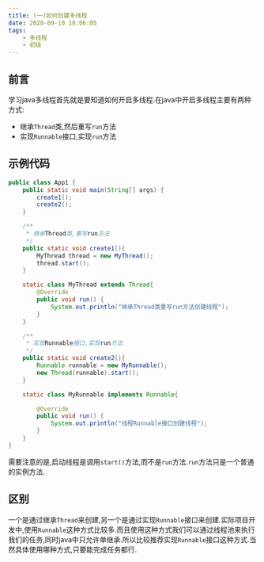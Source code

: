 ```yaml
---
title: (一)如何创建多线程
date: 2020-09-10 18:06:05
tags: 
    - 多线程
    - 初级
---
```


## 前言

学习java多线程首先就是要知道如何开启多线程.在java中开启多线程主要有两种方式:

- 继承```Thread```类,然后重写```run```方法
- 实现```Runnable```接口,实现```run```方法

## 示例代码

```java
public class App1 {
    public static void main(String[] args) {
        create1();
        create2();
    }

    /**
     * 继承Thread类,重写run方法
     */
    public static void create1(){
        MyThread thread = new MyThread();
        thread.start();
    }

    static class MyThread extends Thread{
        @Override
        public void run() {
            System.out.println("继承Thread类重写run方法创建线程");
        }
    }

    /**
     * 实现Runnable接口,实现run方法
     */
    public static void create2(){
        Runnable runnable = new MyRunnable();
        new Thread(runnable).start();
    }

    static class MyRunnable implements Runnable{

        @Override
        public void run() {
            System.out.println("线程Runnable接口创建线程");
        }
    }
}
```

需要注意的是,启动线程是调用```start()```方法,而不是```run```方法.```run```方法只是一个普通的实例方法.

## 区别

一个是通过继承```Thread```来创建,另一个是通过实现```Runnable```接口来创建.实际项目开发中,使用```Runnable```这种方式比较多.而且使用这种方式我们可以通过线程池来执行我们的任务,同时java中只允许单继承.所以比较推荐实现```Runnable```接口这种方式.当然具体使用哪种方式,只要能完成任务都行.


